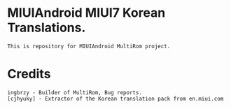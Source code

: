# MIUIAndroid MIUI7 Korean Translations.
	This is repository for MIUIAndroid MultiRom project.
# Credits
    ingbrzy - Builder of MultiRom, Bug reports.
    [cjhyuky] - Extractor of the Korean translation pack from en.miui.com
